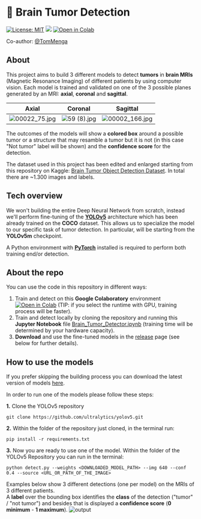 # 🧠 Brain Tumor Detection

[![License: MIT](https://img.shields.io/badge/License-MIT-yellow.svg)](https://opensource.org/licenses/MIT) [![](https://badgen.net/badge/release/1.2.0/green?icon=github)](https://github.com/giuseppebrb/BrainTumorDetection/releases) [![Open in Colab](https://colab.research.google.com/assets/colab-badge.svg)](https://colab.research.google.com/github/giuseppebrb/BrainTumorDetection/blob/main/Brain_Tumor_Detector.ipynb)

Co-author: [@TomMenga](https://github.com/TomMenga)

## About

This project aims to build 3 different models to detect **tumors** in **brain MRIs** (Magnetic Resonance Imaging) of different patients by using computer vision. Each model is trained and validated on one of the 3 possible planes generated by an MRI: **axial**, **coronal** and **sagittal**.

| Axial                                            | Coronal                                        | Sagittal                                          |
| ------------------------------------------------ | ---------------------------------------------- | ------------------------------------------------- |
| ![00022_75.jpg](https://i.imgur.com/BdcTZOO.jpg) | ![59 (8).jpg](https://i.imgur.com/lH96GA2.jpg) | ![00002_166.jpg](https://i.imgur.com/9rCqylE.jpg) |

The outcomes of the models will show a **colored box** around a possible tumor or a structure that may resamble a tumor but it is not (in this case "Not tumor" label will be shown) and the **confidence score** for the detection.

The dataset used in this project has been edited and enlarged starting from this repository on Kaggle: [Brain Tumor Object Detection Dataset](https://www.kaggle.com/datasets/davidbroberts/brain-tumor-object-detection-datasets). In total there are ~1.300 images and labels.

## Tech overview

We won't building the entire Deep Neural Network from scratch, instead we'll perform fine-tuning of the [**YOLOv5**](https://github.com/ultralytics/yolov5) architecture which has been already trained on the **COCO** dataset. This allows us to specialize the model to our specific task of tumor detection. In particular, will be starting from the **YOLOv5m** checkpoint.

A Python environment with [**PyTorch**](https://pytorch.org/get-started/locally/) installed is required to perform both training end/or detection.

## About the repo

You can use the code in this repository in different ways:

1. Train and detect on this **Google Colaboratory** environment [![Open in Colab](https://colab.research.google.com/assets/colab-badge.svg)](https://colab.research.google.com/github/giuseppebrb/BrainTumorDetection/blob/main/Brain_Tumor_Detector.ipynb) (TIP: if you select the runtime with GPU, training process will be faster).
2. Train and detect locally by cloning the repository and running this **Jupyter Notebook** file [Brain_Tumor_Detector.ipynb](https://colab.research.google.com/github/giuseppebrb/BrainTumorDetection/blob/main/Brain_Tumor_Detector.ipynb) (training time will be determined by your hardware capacity).
3. **Download** and use the fine-tuned models in the [release](https://github.com/giuseppebrb/BrainTumorDetection/releases) page (see below for further details).

## How to use the models

If you prefer skipping the building process you can download the latest version of models [here](https://github.com/giuseppebrb/BrainTumorDetection/releases).

In order to run one of the models please follow these steps:

**1.** Clone the YOLOv5 repository

```
git clone https://github.com/ultralytics/yolov5.git
```

**2.** Within the folder of the repository just cloned, in the terminal run:

```
pip install -r requirements.txt
```

**3.** Now you are ready to use one of the model. Within the folder of the YOLOv5 Repository you can run in the terminal:

```
python detect.py --weights <DOWNLOADED_MODEL_PATH> --img 640 --conf 0.4 --source <URL_OR_PATH_OF_THE_IMAGE>
```

Examples below show 3 different detections (one per model) on the MRIs of 3 different patients. <br>
A **label** over the bounding box identifies the **class** of the detection ("tumor" / "not tumor") and besides that is displayed a **confidence score** (**0 minimum** - **1 maximum**).
![output](https://i.imgur.com/sk2Vh1s.jpg)
